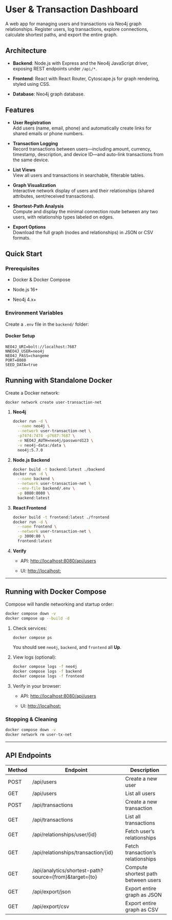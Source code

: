 
# User & Transaction Dashboard

A web app for managing users and transactions via Neo4j graph relationships. Register users, log transactions, explore connections, calculate shortest paths, and export the entire graph.
## Architecture

-   **Backend**: Node.js with Express and the Neo4j JavaScript driver, exposing REST endpoints under `/api/*`.
    
-   **Frontend**: React with React Router, Cytoscape.js for graph rendering, styled using CSS.
    
-   **Database**: Neo4j graph database.
    
## Features

-   **User Registration**  
    Add users (name, email, phone) and automatically create links for shared emails or phone numbers.
    
-   **Transaction Logging**  
    Record transactions between users—including amount, currency, timestamp, description, and device ID—and auto-link transactions from the same device.
    
-   **List Views**  
    View all users and transactions in searchable, filterable tables.
    
-   **Graph Visualization**  
    Interactive network display of users and their relationships (shared attributes, sent/received transactions).
    
-   **Shortest-Path Analysis**  
    Compute and display the minimal connection route between any two users, with relationship types labeled on edges.
    
-   **Export Options**  
    Download the full graph (nodes and relationships) in JSON or CSV formats.

## Quick Start

### Prerequisites

-   Docker & Docker Compose
    
-   Node.js 16+ 
    
-   Neo4j 4.x+ 
    

### Environment Variables

Create a `.env` file in the `backend/` folder:

#### Docker Setup

```dotenv
NEO4J_URI=bolt://localhost:7687
NNEO4J_USER=neo4j
NEO4J_PASS=changeme
PORT=8080
SEED_DATA=true
```


## Running with Standalone Docker

Create a Docker network:

```bash
docker network create user-transaction-net
```

1.  **Neo4j**
    
    ```bash
    docker run -d \
      --name neo4j \
      --network user-transaction-net \
      -p7474:7474 -p7687:7687 \
      -e NEO4J_AUTH=neo4j/password123 \
      -v neo4j-data:/data \
      neo4j:5.7.0
    ```
    
2.  **Node.js Backend**
    
    ```bash
    docker build -t backend:latest ./backend
    docker run -d \
      --name backend \
      --network user-transaction-net \
      --env-file backend/.env \
      -p 8080:8080 \
      backend:latest
    ```
    
3.  **React Frontend**
    
    ```bash
    docker build -t frontend:latest ./frontend
    docker run -d \
      --name frontend \
      --network user-transaction-net \
      -p 3000:80 \
      frontend:latest
    ```
    
4.  **Verify**
     
    -   API: [http://localhost:8080/api/users](http://localhost:8080/api/users)
        
    -   UI: [http://localhost:](http://localhost:)
        

----------

## Running with Docker Compose

Compose will handle networking and startup order:

```bash
docker compose down -v
docker compose up --build -d
```

1.  Check services:
    
    ```bash
    docker compose ps
    ```
    
    You should see `neo4j`, `backend`, and `frontend` all **Up**.
    
2.  View logs (optional):
    
    ```bash
    docker compose logs -f neo4j
    docker compose logs -f backend
    docker compose logs -f frontend
    ```
    
3.  Verify in your browser:
        
    -   API: [http://localhost:8080/api/users](http://localhost:8080/api/users)
        
    -   UI: [http://localhost:](http://localhost:)
        

### Stopping & Cleaning

```bash
docker compose down -v
docker network rm user-tx-net

```

----------

## API Endpoints

|     Method    |                    Endpoint                    |              Description              |   
|---------------|------------------------------------------------|---------------------------------------|
| POST          | /api/users                                     | Create a new user                     |   
| GET           | /api/users                                     | List all users                        |   
| POST          | /api/transactions                              | Create a new transaction              |   
| GET           | /api/transactions                              | List all transactions                 |   
| GET           | /api/relationships/user/{id}                   | Fetch user’s relationships|   
| GET           | /api/relationships/transaction/{id}            | Fetch transaction’s relationships        |   
| GET           | /api/analytics/shortest-path?source={from}&target={to} | Compute shortest path between users       |   
| GET           | /api/export/json                               | Export entire graph as JSON           |   
| GET           | /api/export/csv                                | Export entire graph as CSV            |   
